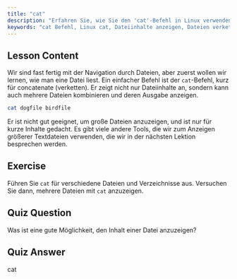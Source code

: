 ```yaml
---
title: "cat"
description: "Erfahren Sie, wie Sie den 'cat'-Befehl in Linux verwenden, um Dateiinhalte anzuzeigen und Dateien zu verketten. Eine anfängerfreundliche Anleitung zu grundlegenden Linux-Befehlen."
keywords: "cat Befehl, Linux cat, Dateiinhalte anzeigen, Dateien verketten, Linux Befehle, Linux für Anfänger, Linux Tutorial, Linux Anleitung"
---
```


## Lesson Content

Wir sind fast fertig mit der Navigation durch Dateien, aber zuerst wollen wir lernen, wie man eine Datei liest. Ein einfacher Befehl ist der `cat`-Befehl, kurz für concatenate (verketten). Er zeigt nicht nur Dateiinhalte an, sondern kann auch mehrere Dateien kombinieren und deren Ausgabe anzeigen.

```bash
cat dogfile birdfile
```

Er ist nicht gut geeignet, um große Dateien anzuzeigen, und ist nur für kurze Inhalte gedacht. Es gibt viele andere Tools, die wir zum Anzeigen größerer Textdateien verwenden, die wir in der nächsten Lektion besprechen werden.

## Exercise

Führen Sie `cat` für verschiedene Dateien und Verzeichnisse aus. Versuchen Sie dann, mehrere Dateien mit `cat` anzuzeigen.

## Quiz Question

Was ist eine gute Möglichkeit, den Inhalt einer Datei anzuzeigen?

## Quiz Answer

cat
